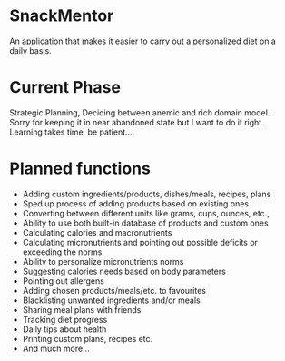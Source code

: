 # SnackMentor
An application that makes it easier to carry out a personalized diet on a daily basis.

# Current Phase
Strategic Planning, Deciding between anemic and rich domain model. \
Sorry for keeping it in near abandoned state but I want to do it right. \
Learning takes time, be patient....

# Planned functions

- Adding custom ingredients/products, dishes/meals, recipes, plans
- Sped up process of adding products based on existing ones
- Converting between different units like grams, cups, ounces, etc.,
- Ability to use both built-in database of products and custom ones
- Calculating calories and macronutrients
- Calculating micronutrients and pointing out possible deficits or exceeding the norms
- Ability to personalize micronutrients norms
- Suggesting calories needs based on body parameters
- Pointing out allergens
- Adding chosen products/meals/etc. to favourites
- Blacklisting unwanted ingredients and/or meals
- Sharing meal plans with friends
- Tracking diet progress
- Daily tips about health
- Printing custom plans, recipes etc.
- And much more...